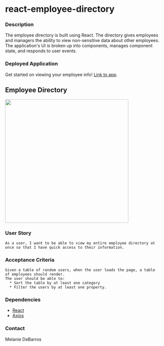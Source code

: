 # react-employee-directory

### Description
The employee directory is built using React. The directory gives employees and managers the ability to view non-sensitive data about other employees. The application's UI is broken up into components, manages component state, and responds to user events.

### Deployed Application
Get started on viewing your employee info! [Link to app](https://melaniede.github.io/react-employee-directory/).

## Employee Directory
<img src="public/assets/images/budet_tracker.png" width="400">

### User Story
```
As a user, I want to be able to view my entire employee directory at once so that I have quick access to their information.
```

### Acceptance Criteria
```
Given a table of random users, when the user loads the page, a table of employees should render. 
The user should be able to:
  * Sort the table by at least one category
  * Filter the users by at least one property.
```

### Dependencies 
* [React](https://www.npmjs.com/package/react)
* [Axios](https://www.npmjs.com/package/axios)

### Contact
Melanie DeBarros